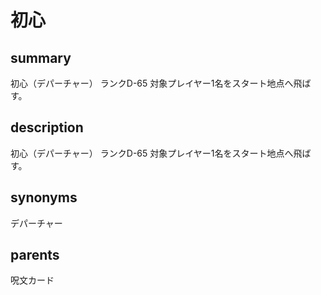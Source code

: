# 初心

## summary
初心（デパーチャー）
ランクD-65
対象プレイヤー1名をスタート地点へ飛ばす。
## description
初心（デパーチャー）
ランクD-65
対象プレイヤー1名をスタート地点へ飛ばす。
## synonyms
デパーチャー
## parents
呪文カード
